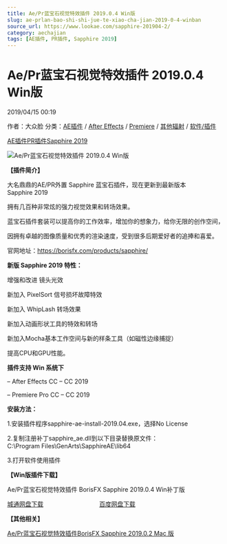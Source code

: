 ```yaml
---
title: Ae/Pr蓝宝石视觉特效插件 2019.0.4 Win版
slug: ae-prlan-bao-shi-shi-jue-te-xiao-cha-jian-2019-0-4-winban
source_url: https://www.lookae.com/sapphire-201904-2/
category: aechajian
tags: [AE插件, PR插件, Sapphire 2019]
---
```

# Ae/Pr蓝宝石视觉特效插件 2019.0.4 Win版

2019/04/15 00:19

作者：大众脸
分类：[AE插件](https://www.lookae.com/after-effects/aechajian/) / [After Effects](https://www.lookae.com/after-effects/) / [Premiere](https://www.lookae.com/qitarjcj/premierezy/) / [其他辐射](https://www.lookae.com/others/) / [软件/插件](https://www.lookae.com/qitarjcj/)

[AE插件](https://www.lookae.com/tag/ae%e6%8f%92%e4%bb%b6/)[PR插件](https://www.lookae.com/tag/pr%e6%8f%92%e4%bb%b6/)[Sapphire 2019](https://www.lookae.com/tag/sapphire-2019/)

![Ae/Pr蓝宝石视觉特效插件 2019.0.4 Win版](https://www.lookae.com/wp-content/uploads/2018/11/Sapphire-2019.jpg "Ae/Pr蓝宝石视觉特效插件 2019.0.4 Win版-LookAE.com")

**【插件简介】**

大名鼎鼎的AE/PR外置 Sapphire 蓝宝石插件，现在更新到最新版本 Sapphire 2019

拥有几百种非常炫的强力视觉效果和转场效果。

蓝宝石插件套装可以提高你的工作效率，增加你的想象力，给你无限的创作空间，

因拥有卓越的图像质量和优秀的渲染速度，受到很多后期爱好者的追捧和喜爱。

官网地址：https://borisfx.com/products/sapphire/

**新版 Sapphire 2019 特性：**

增强和改进 镜头光效

新加入 PixelSort 信号损坏故障特效

新加入 WhipLash 转场效果

新加入动画形状工具的特效和转场

新加入Mocha基本工作空间与新的样条工具（如磁性边缘捕捉）

提高CPU和GPU性能。

**插件支持 Win 系统下**

– After Effects CC – CC 2019

– Premiere Pro CC – CC 2019

**安装方法：**

1.安装插件程序sapphire-ae-install-2019.04.exe，选择No License

2.复制注册补丁sapphire\_ae.dll到以下目录替换原文件：  
C:\Program Files\GenArts\SapphireAE\lib64

3.打开软件使用插件

**【Win版插件下载】**

Ae/Pr蓝宝石视觉特效插件 BorisFX Sapphire 2019.0.4 Win补丁版

[城通网盘下载](https://lookae.ctfile.com/fs/680462-365523100)                                 [百度网盘下载](https://pan.baidu.com/s/1t7Q-5fn3njQ1K2hmhIhH1Q)

**【其他相关】**

[Ae/Pr蓝宝石视觉特效插件BorisFX Sapphire 2019.0.2 Mac 版](https://www.lookae.com/sapphire-1202-mac/)
